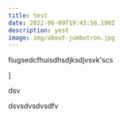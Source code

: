 ```yaml
---
title: test
date: 2022-06-09T19:43:58.190Z
description: yest
image: img/about-jumbotron.jpg
---
```

fiugsedcfhuisdhsdjksdjvsvk'scs

]

dsv

dsvsdvsdvsdfv
